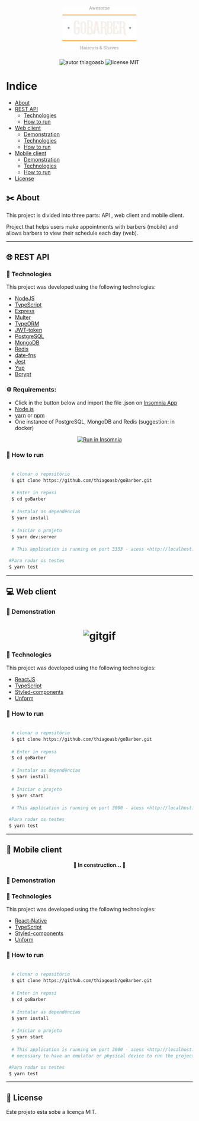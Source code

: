 <h1 align="center">
  <img src="./web/src/assets/logo.svg" alt="logo" width="200">
</h1>

<p align="center">
    <img alt="autor thiagoasb" src="https://img.shields.io/badge/author-thiagoasb-orange">
    <img alt="license MIT" src="https://img.shields.io/badge/license-MIT-orange">
  
<p>

# Indice

- [About](#-about)
- [REST API](#-REST-API)
    - [Technologies](#-technologies)
    - [How to run](#-how-to-run)
- [Web client](#-web-client)
    - [Demonstration](#-demonstration)
    - [Technologies](#-technologies)
    - [How to run](#-how-to-run)
- [Mobile client](#-front-end-mobile)
    - [Demonstration](#-demonstration)
    - [Technologies](#-technologies)
    - [How to run](#-how-to-run)
- [License](#-license)

## ✂️ About

This project is divided into three parts: API , web client and mobile client. 

Project that helps users make appointments with barbers (mobile) and allows barbers to view their schedule each day (web).

---

## 🌐 REST API
### 🚀 Technologies
This project was developed using the following technologies:

- [NodeJS](https://nodejs.org/en/download/)
- [TypeScript](https://www.typescriptlang.org/docs/home)
- [Express](https://www.typescriptlang.org/docs/home)
- [Multer](https://www.typescriptlang.org/docs/home)
- [TypeORM](https://www.typescriptlang.org/docs/home)
- [JWT-token](https://www.typescriptlang.org/docs/home)
- [PostgreSQL](https://www.postgresql.org/)
- [MongoDB](https://www.mongodb.com/)
- [Redis](https://redis.io/)
- [date-fns](https://date-fns.org/)
- [Jest](https://jestjs.io/)
- [Yup](https://github.com/jquense/yup)
- [Bcrypt](https://www.npmjs.com/package/bcrypt)

### ⚙️ Requirements:
 - Click in the button below and import the file .json on [Insomnia App](https://insomnia.rest/)
 - [Node.js](https://nodejs.org/en/download/)
 - [yarn](https://classic.yarnpkg.com/en/docs/install/#debian-stable) or [npm](https://www.npmjs.com/get-npm)
 - One instance of PostgreSQL, MongoDB and Redis (suggestion: in docker)

 <p align="center">
  <a href="./Insomnia_goBarber.json" target="_blank"><img src="https://insomnia.rest/images/run.svg" alt="Run in Insomnia"></a>
</p>

### 🏁 How to run
```bash

  # clonar o repositório
  $ git clone https://github.com/thiagoasb/goBarber.git

  # Enter in reposi
  $ cd goBarber

  # Instalar as dependências
  $ yarn install

  # Iniciar o projeto
  $ yarn dev:server

  # This application is running on port 3333 - acess <http://localhost:3333>

```
```bash
 #Para rodar os testes
 $ yarn test
```
---

## 💻 Web client
### 🎥 Demonstration
<h1 align="center">
  <img src="https://ik.imagekit.io/thiagoaraujo/goBarber_1cSbvczzM.gif" alt="gitgif" width="400px">
</h1>

### 🚀 Technologies
This project was developed using the following technologies:
- [ReactJS](https://pt-br.reactjs.org/)
- [TypeScript](https://www.typescriptlang.org/docs/home)
- [Styled-components](https://styled-components.com/)
- [Unform](https://github.com/Rocketseat/unform/blob/master/README.md)

### 🏁 How to run
```bash

  # clonar o repositório
  $ git clone https://github.com/thiagoasb/goBarber.git

  # Enter in reposi
  $ cd goBarber

  # Instalar as dependências
  $ yarn install

  # Iniciar o projeto
  $ yarn start

  # This application is running on port 3000 - acess <http://localhost:3000>

```
```bash
 #Para rodar os testes
 $ yarn test
```

---

## 📱 Mobile client
<h4 align="center"> 
	🚧  In construction...  🚧
</h4>

### 🎥 Demonstration

### 🚀 Technologies
This project was developed using the following technologies:
- [React-Native](https://reactnative.dev/)
- [TypeScript](https://www.typescriptlang.org/docs/home)
- [Styled-components](https://styled-components.com/)
- [Unform](https://github.com/Rocketseat/unform/blob/master/README.md)

### 🏁 How to run
```bash

  # clonar o repositório
  $ git clone https://github.com/thiagoasb/goBarber.git

  # Enter in reposi
  $ cd goBarber

  # Instalar as dependências
  $ yarn install
  
  # Iniciar o projeto
  $ yarn start

  # This application is running on port 3000 - acess <http://localhost:3000>
  # necessary to have an emulator or physical device to run the project, I used Android Studio for development
```
```bash
 #Para rodar os testes
 $ yarn test
```

---
## 📝 License
Este projeto esta sobe a licença MIT.
